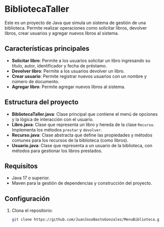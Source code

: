 # BibliotecaTaller

Este es un proyecto de Java que simula un sistema de gestión de una biblioteca. Permite realizar operaciones como solicitar libros, devolver libros, crear usuarios y agregar nuevos libros al sistema.

## Características principales

- **Solicitar libro**: Permite a los usuarios solicitar un libro ingresando su título, autor, identificador y fecha de préstamo.
- **Devolver libro**: Permite a los usuarios devolver un libro.
- **Crear usuario**: Permite registrar nuevos usuarios con un nombre y número de documento.
- **Agregar libro**: Permite agregar nuevos libros al sistema.

## Estructura del proyecto

- **BibliotecaTaller.java**: Clase principal que contiene el menú de opciones y la lógica de interacción con el usuario.
- **Libro.java**: Clase que representa un libro y hereda de la clase `Recurso`. Implementa los métodos `prestar` y `devolver`.
- **Recurso.java**: Clase abstracta que define las propiedades y métodos comunes para los recursos de la biblioteca (como libros).
- **Usuario.java**: Clase que representa a un usuario de la biblioteca, con métodos para gestionar los libros prestados.

## Requisitos

- Java 17 o superior.
- Maven para la gestión de dependencias y construcción del proyecto.

## Configuración

1. Clona el repositorio:
   ```bash
   git clone https://github.com/JuanJoseBastoGonzalez/MenuBiblioteca.git